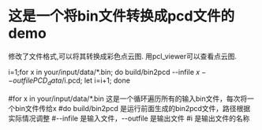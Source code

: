 # 这是一个将bin文件转换成pcd文件的demo
修改了文件格式,可以将其转换成彩色点云图.
用pcl_viewer可以查看点云图.

i=1;for x in your/input/data/*.bin; do build/bin2pcd --infile $x --outfile PCD_data/$i.pcd; let i=i+1; done
 
#for x in your/input/data/*.bin  这是一个循环遍历所有的输入bin文件，每次将一个bin文件传给x
#do build/bin2pcd 是运行前面生成的bin2pcd文件，路径根据实际情况调整
#--infile 是输入文件，--outfile 是输出文件 
#i 是输出文件的名称
